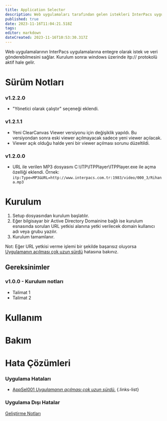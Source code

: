 ```yaml
---
title: Application Selector
description: Web uygulamaları tarafından gelen istekleri InterPacs uygulamalarına gönderir
published: true
date: 2023-11-16T11:04:21.518Z
tags: 
editor: markdown
dateCreated: 2023-11-16T10:53:30.317Z
---
```


Web uygulamalarının InterPacs uygulamalarına entegre olarak istek ve veri gönderebilmesini sağlar. Kurulum sonraı windows üzerinde itp:// protokolü aktif hale gelir.


# Sürüm Notları
### v1.2.2.0
- "Yönetici olarak çalıştır" seçeneği eklendi.
### v1.2.1.1
- Yeni ClearCanvas Viewer versiyonu için değişiklik yapıldı. Bu versiyondan sonra eski viewer açılmayacak sadece yeni viewer açılacak.
- Viewer açık olduğu halde yeni bir viewer açılması sorunu düzeltildi.
### v1.2.0.0
- URL ile verilen MP3 dosyasını C:\ITP\ITPPlayer\ITPPlayer.exe ile açma özelliği eklendi.
Örnek: `itp:Type=MP3&URL=http://www.interpacs.com.tr:1983/video/000_3/Rihana.mp3`



# Kurulum
1. Setup dosyasından kurulum başlatılır.
2. Eğer bilgisayar bir Active Directory Domainine bağlı ise kurulum esnasında sorulan URL yetkisi alanına yetki verilecek domain kullanıcı adı veya grubu yazılır.
3. Kurulum tamamlanır.

Not: Eğer URL yetkisi verme işlemi bir şekilde başarısız oluyorsa [Uygulamanın açılması çok uzun sürdü](/Hatalar/AppSel001) hatasına bakınız.

## Gereksinimler


### v1.0.0 - Kurulum notları
- Talimat 1
- Talimat 2

# Kullanım

# Bakım

# Hata Çözümleri

### Uygulama Hataları
- [AppSel001 *Uygulamanın açılması çok uzun sürdü.*](/Hatalar/AppSel001)
{.links-list}

### Uygulama Dışı Hatalar

[Geliştirme Notları](/Gelistirme/Uygulama-Adi)